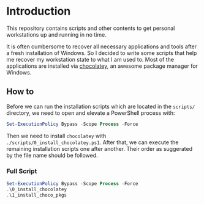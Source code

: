 # Introduction

This repository contains scripts and other contents to get personal workstations up and running in no time.

It is often cumbersome to recover all necessary applications and tools after a fresh installation of Windows. So I decided to write some scripts that help me recover my workstation state to what I am used to. Most of the applications are installed via [chocolatey](https://github.com/chocolatey/choco), an awesome package manager for Windows.

## How to

Before we can run the installation scripts which are located in the `scripts/` directory, we need to open and elevate a PowerShell process with:

```powershell
Set-ExecutionPolicy Bypass -Scope Process -Force
```

Then we need to install `chocolatey` with `./scripts/0_install_chocolatey.ps1`. After that, we can execute the remaining installation scripts one after another. Their order as suggerated by the file name should be followed.

### Full Script

```powershell
Set-ExecutionPolicy Bypass -Scope Process -Force
.\0_install_chocolatey
.\1_install_choco_pkgs
```
